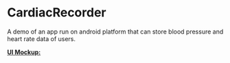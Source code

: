 # CardiacRecorder
A demo of an app run on android platform that can store blood pressure and heart rate data of users.

<u>**UI Mockup:**</u>

